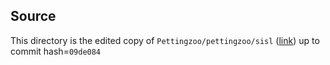 ## Source
This directory is the edited copy of `Pettingzoo/pettingzoo/sisl` ([link](https://github.com/Farama-Foundation/PettingZoo/tree/master/pettingzoo/sisl)) up to commit hash=`09de084`
